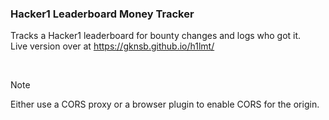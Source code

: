 ### Hacker1 Leaderboard Money Tracker
Tracks a Hacker1 leaderboard for bounty changes and logs who got it.<br />
Live version over at https://gknsb.github.io/h1lmt/

<br />

> [!Note]
> Either use a CORS proxy or a browser plugin to enable CORS for the origin.
